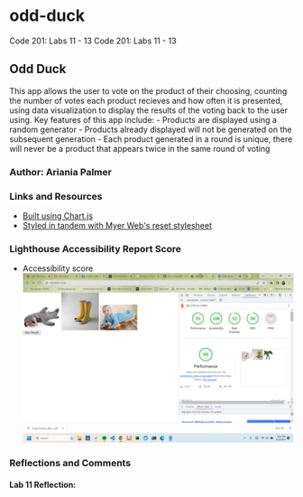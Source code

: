 # odd-duck
Code 201: Labs 11 - 13
Code 201: Labs 11 - 13

## Odd Duck
This app allows the user to vote on the product of their choosing, counting the number of votes each product recieves and how often it is presented, using data visualization to display the results of the voting back to the user using. Key features of this app include:
    - Products are displayed using a random generator
    - Products already displayed will not be generated on the subsequent generation
    - Each product generated in a round is unique, there will never be a product that appears twice in the same round of voting

### Author: Ariania Palmer

### Links and Resources

* [Built using Chart.js](https://www.chartjs.org/docs/latest/)
* [Styled in tandem with Myer Web's reset stylesheet](http://meyerweb.com/eric/tools/css/reset/)

### Lighthouse Accessibility Report Score

* Accessibility score
![Lighthouse Accessibility Score](img/lighthous-score-lab11.png)

### Reflections and Comments

#### Lab 11 Reflection:
